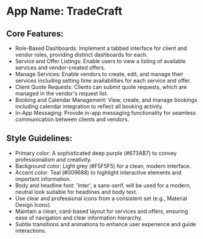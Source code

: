 # **App Name**: TradeCraft

## Core Features:

- Role-Based Dashboards: Implement a tabbed interface for client and vendor roles, providing distinct dashboards for each.
- Service and Offer Listings: Enable users to view a listing of available services and vendor-created offers.
- Manage Services: Enable vendors to create, edit, and manage their services including setting time availabilities for each service and offer.
- Client Quote Requests: Clients can submit quote requests, which are managed in the vendor's request list.
- Booking and Calendar Management: View, create, and manage bookings including calendar integration to reflect all booking activity.
- In-App Messaging: Provide in-app messaging functionality for seamless communication between clients and vendors.

## Style Guidelines:

- Primary color: A sophisticated deep purple (#673AB7) to convey professionalism and creativity.
- Background color: Light grey (#F5F5F5) for a clean, modern interface.
- Accent color: Teal (#009688) to highlight interactive elements and important information.
- Body and headline font: 'Inter', a sans-serif, will be used for a modern, neutral look suitable for headlines and body text.
- Use clear and professional icons from a consistent set (e.g., Material Design Icons).
- Maintain a clean, card-based layout for services and offers, ensuring ease of navigation and clear information hierarchy.
- Subtle transitions and animations to enhance user experience and guide interactions.